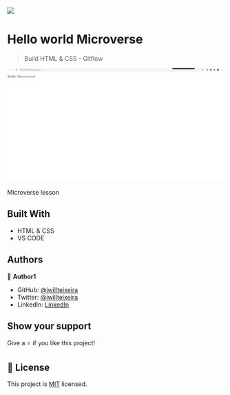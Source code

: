 ![](https://img.shields.io/badge/Microverse-blueviolet)

# Hello world Microverse

> Build HTML & CSS - Gitflow

![screenshot](./app_screenshot.png)

Microverse lesson

## Built With

- HTML & CSS
- VS CODE

## Authors

👤 **Author1**

- GitHub: [@iwillteixeira](https://github.com/iwillteixeira)
- Twitter: [@iwillteixeira](https://twitter.com/iwillteixeira)
- LinkedIn: [LinkedIn](https://www.linkedin.com/in/juscelino-t-39aa9049/)



## Show your support

Give a ⭐️ if you like this project!


## 📝 License

This project is [MIT](./MIT.md) licensed.
